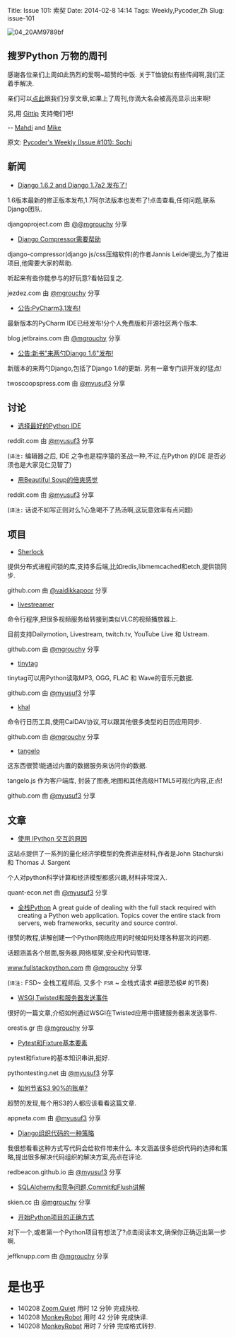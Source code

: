 Title: Issue 101: 索契
Date: 2014-02-8 14:14
Tags: Weekly,Pycoder,Zh 
Slug: issue-101

![04_20AM9789bf](https://gallery.mailchimp.com/9735795484d2e4c204da82a29/images/Image_202014_01_22_20at_2010.45.04_20AM9789bf.png)

##  搜罗Python 万物的周刊

感谢各位亲们上周如此热烈的爱啊~超赞的中饭. 关于T恤貌似有些传闻啊,我们正着手解决. 

亲们可以[点此](http://pycoders.com/submissions/)跟我们分享文章,如果上了周刊,你滴大名会被高亮显示出来啊!

另,用
[Gittip](https://www.gittip.com/PycodersWeekly)
支持俺们吧!

--
[Mahdi](https://twitter.com/#!/myusuf3) and [Mike](https://twitter.com/#!/mgrouchy)

原文: [Pycoder's Weekly (Issue #101): Sochi](http://us4.campaign-archive1.com/?u=9735795484d2e4c204da82a29&id=8454ad6dd2&e=efbb89b783)

## 新闻

- [Django 1.6.2 and Django 1.7a2 发布了!](https://www.djangoproject.com/weblog/2014/feb/06/django-162-and-django-17a2-released/)

1.6版本最新的修正版本发布,1.7阿尔法版本也发布了!点击查看,任何问题,联系Django团队. 

djangoproject.com
由 [@@mgrouchy](http://twitter.com/mgrouchy) 分享
 

- [Django Compressor需要帮助](https://jezdez.com/2014/01/29/django-compressor-help/)

django-compressor(django js/css压缩软件)的作者Jannis Leidel提出,为了推进项目,他需要大家的帮助. 

听起来有些你能参与的好玩意?看帖回复之. 

jezdez.com
由 [@mgrouchy](http://twitter.com/mgrouchy) 分享

- [公告:PyCharm3.1发布!](http://blog.jetbrains.com/pycharm/2014/02/announcement-pycharm-3-1-has-been-released/)

最新版本的PyCharm IDE已经发布!分个人免费版和开源社区两个版本. 

blog.jetbrains.com
由 [@mgrouchy](http://twitter.com/mgrouchy) 分享

- [公告:新书"来两勺Django 1.6"发布!](https://twoscoopspress.refersion.com/c/1112)

新版本的来两勺Django,包括了Django 1.6的更新. 另有一章专门讲开发的!猛点!

twoscoopspress.com
由 [@myusuf3](http://twitter.com/myusuf3) 分享


## 讨论


- [选择最好的Python IDE](http://www.reddit.com/r/Python/comments/1x2tiv/choosing_the_best_python_ide/)

reddit.com
由 
[@myusuf3](http://twitter.com/myusuf3)
分享

(`译注:` 编辑器之后, IDE 之争也是程序猿的圣战一种,不过,在Python 的IDE 是否必须也是大家见仁见智了)

- [用Beautiful Soup的倍爽感觉](http://www.reddit.com/r/Python/comments/1x8oar/a_quick_note_on_my_pleasant_experience_with/)

reddit.com
由 
[@myusuf3](http://twitter.com/myusuf3)
分享

(`译注:` 话说不如写正则对么?心急喝不了热汤啊,这玩意效率有点问题)

## 项目
- [Sherlock](https://github.com/vaidik/sherlock)

提供分布式进程间锁的库,支持多后端,比如redis,libmemcached和etch,提供锁同步. 

github.com
由 [@vaidikkapoor](http://twitter.com/vaidikkapoor) 分享
 

- [livestreamer](https://github.com/chrippa/livestreamer)

命令行程序,把很多视频服务给转接到类似VLC的视频播放器上. 

目前支持Dailymotion, Livestream, twitch.tv, YouTube Live 和 Ustream. 

github.com
由 [@mgrouchy](http://twitter.com/mgrouchy) 分享
 

- [tinytag](https://github.com/devsnd/tinytag)

tinytag可以用Python读取MP3, OGG, FLAC 和 Wave的音乐元数据. 

github.com
由 [@myusuf3](http://twitter.com/myusuf3) 分享
 

- [khal](https://github.com/geier/khal)

命令行日历工具,使用CalDAV协议,可以跟其他很多类型的日历应用同步. 

github.com
由 [@mgrouchy](http://twitter.com/mgrouchy) 分享


- [tangelo](https://github.com/Kitware/tangelo)

这东西很赞!能通过内置的数据服务来访问你的数据. 

tangelo.js 作为客户端库, 封装了图表,地图和其他高级HTML5可视化内容,正点!

github.com
由 
[@myusuf3](http://twitter.com/myusuf3)
分享

## 文章

- [使用 IPython 交互的原因](http://quant-econ.net/)

这站点提供了一系列的量化经济学模型的免费讲座材料,作者是John Stachurski 和 Thomas J. Sargent

个人对python科学计算和经济模型都感兴趣,材料非常深入. 

quant-econ.net
由 
[@myusuf3](http://twitter.com/myusuf3)
分享

 

- [全栈Python](http://www.fullstackpython.com/)
A great guide of dealing with the full stack required with creating a Python web application. 
Topics cover the entire stack from servers, web frameworks, security and source control. 

很赞的教程,讲解创建一个Python网络应用的时候如何处理各种层次的问题. 

话题涵盖各个层面,服务器,网络框架,安全和代码管理. 

www.fullstackpython.com
由 [@mgrouchy](http://twitter.com/mgrouchy) 分享

(`译注:` FSD~ 全栈工程师后, 又多个 `FSR` ~ 全栈式请求 #细思恐极# 的节奏)


- [WSGI,Twisted和服务器发送事件](http://orestis.gr/blog/2014/02/03/wsgi-twisted-and-server-sent-events/)

很好的一篇文章,介绍如何通过WSGI在Twisted应用中搭建服务器来发送事件. 

orestis.gr
由 [@mgrouchy](http://twitter.com/mgrouchy) 分享

 

- [Pytest和Fixture基本要素](http://pythontesting.net/framework/pytest/pytest-fixtures-nuts-bolts/)

pytest和fixture的基本知识串讲,挺好. 

pythontesting.net
由 
[@myusuf3](http://twitter.com/myusuf3)
分享


- [如何节省S3 90%的账单?](http://www.appneta.com/blog/s3-list-get-bucket-default/)

超赞的发现,每个用S3的人都应该看看这篇文章. 

appneta.com
由 
[@myusuf3](http://twitter.com/myusuf3)
分享

 

- [Django组织代码的一种策略](http://redbeacon.github.io/2014/01/28/Fat-Models-a-Django-Code-Organization-Strategy/)

我很想看看这种方式写代码会给软件带来什么. 本文涵盖很多组织代码的选择和策略,提出很多解决代码组织的解决方案,亮点在评论. 

redbeacon.github.io
由 
[@myusuf3](http://twitter.com/myusuf3)
分享

 

- [SQLAlchemy和竞争问题,Commit和Flush讲解](http://skien.cc/blog/2014/02/06/sqlalchemy-and-race-conditions-follow-up/)

skien.cc
由 [@mgrouchy](http://twitter.com/mgrouchy) 分享

- [开始Python项目的正确方式](http://jeffknupp.com/blog/2014/02/04/starting-a-python-project-the-right-way/)

对下一个,或者第一个Python项目有想法了?点击阅读本文,确保你正确迈出第一步啊. 

jeffknupp.com
由 [@mgrouchy](http://twitter.com/mgrouchy) 分享



# 是也乎

- 140208 [Zoom.Quiet](http://zoomquiet.org/) 用时 12 分钟 完成快校.
- 140208 [MonkeyRobot](http://weibo.com/xiaohourobot) 用时 42 分钟 完成快译.
- 140208 [MonkeyRobot](http://weibo.com/xiaohourobot) 用时 7 分钟 完成格式转抄.
 
